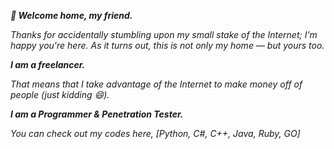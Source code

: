**_🔭 Welcome home, my friend._**


_Thanks for accidentally stumbling upon my small stake of the Internet; I'm happy you're here.
As it turns out, this is not only my home — but yours too._

**_I am a freelancer._**


_That means that I take advantage of the Internet to make money off of people (just kidding 😄)._

**_I am a Programmer & Penetration Tester._**


_You can check out my codes here, [Python, C#, C++, Java, Ruby, GO]_
